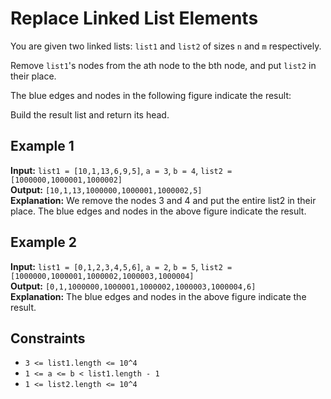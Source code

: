 # Replace Linked List Elements

You are given two linked lists: `list1` and `list2` of sizes `n` and `m` respectively.

Remove `list1`'s nodes from the ath node to the bth node, and put `list2` in their place.

The blue edges and nodes in the following figure indicate the result:

Build the result list and return its head.

## Example 1

**Input:** `list1 = [10,1,13,6,9,5]`, `a = 3`, `b = 4`, `list2 = [1000000,1000001,1000002]`  
**Output:** `[10,1,13,1000000,1000001,1000002,5]`  
**Explanation:** We remove the nodes 3 and 4 and put the entire list2 in their place. The blue edges and nodes in the above figure indicate the result.

## Example 2

**Input:** `list1 = [0,1,2,3,4,5,6]`, `a = 2`, `b = 5`, `list2 = [1000000,1000001,1000002,1000003,1000004]`  
**Output:** `[0,1,1000000,1000001,1000002,1000003,1000004,6]`  
**Explanation:** The blue edges and nodes in the above figure indicate the result.

## Constraints

- `3 <= list1.length <= 10^4`
- `1 <= a <= b < list1.length - 1`
- `1 <= list2.length <= 10^4`

